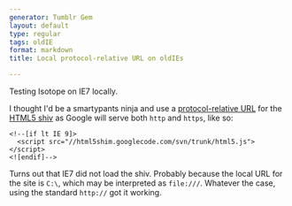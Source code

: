 ```yaml
---
generator: Tumblr Gem
layout: default
type: regular
tags: oldIE
format: markdown
title: Local protocol-relative URL on oldIEs

---
```

Testing Isotope on IE7 locally.

I thought I'd be a smartypants ninja and use a [protocol-relative URL](http://paulirish.com/2010/the-protocol-relative-url/) for the [HTML5 shiv](http://code.google.com/p/html5shiv/) as Google will serve both `http` and `https`, like so:

    <!--[if lt IE 9]>
      <script src="//html5shim.googlecode.com/svn/trunk/html5.js"></script>
    <![endif]-->

Turns out that IE7 did not load the shiv. Probably because the local URL for the site is `C:\`, which may be interpreted as `file:///`. Whatever the case, using the standard `http://` got it working.